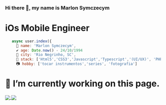 ### Hi there 👋, my name is **Marlon Symczecym**

# **iOs Mobile Engineer**

```javascript
   async user.index({
     🐜 name: 'Marlon Symczecym',
     ✔️ age: Date.now() - 24/10/1994
     🌴 city: 'Rio Negrinho, SC',
     👩 stack: ['Html5','CSS3','Javascript','Typescript','(UI/UX)', 'PHP', 'Swift'],
     📷 hobby: ['tocar instrumentos','series', 'fotografia']
```
# 🔭 I’m currently working on this page.

<p align="justify">
  <a href="https://github.com/anuraghazra/github-readme-stats">
  <img align="center" src="https://github-readme-stats.vercel.app/api?username=marlon-Symczecym&show_icons=true&count_private=true&theme=dracula&hide=issues" />
  </a>
    <a href="https://github.com/anuraghazra/github-readme-stats">
    <img align="center" src="https://github-readme-stats.vercel.app/api/top-langs/?username=marlon-Symczecym&layout=compact&theme=dracula" />
  </a>
</p>

#

